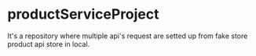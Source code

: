 # productServiceProject
It's a repository where multiple api's request are setted up from fake store product api store in local.
